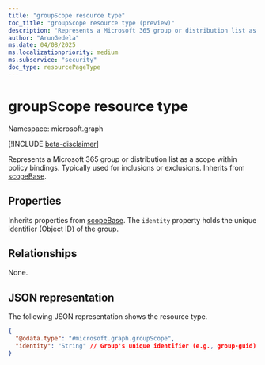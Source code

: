 ```yaml
---
title: "groupScope resource type"
toc_title: "groupScope resource type (preview)"
description: "Represents a Microsoft 365 group or distribution list as a scope within policy bindings."
author: "ArunGedela"
ms.date: 04/08/2025
ms.localizationpriority: medium
ms.subservice: "security"
doc_type: resourcePageType
---
```


# groupScope resource type

Namespace: microsoft.graph

[!INCLUDE [beta-disclaimer](../../includes/beta-disclaimer.md)]

Represents a Microsoft 365 group or distribution list as a scope within policy bindings. Typically used for inclusions or exclusions. Inherits from [scopeBase](../resources/scopebase.md).

## Properties

Inherits properties from [scopeBase](../resources/scopebase.md). The `identity` property holds the unique identifier (Object ID) of the group.

## Relationships

None.

## JSON representation

The following JSON representation shows the resource type.
<!-- {
  "blockType": "resource",
  "@odata.type": "microsoft.graph.groupScope",
  "baseType": "microsoft.graph.scopeBase",
  "openType": false
}-->
``` json
{
  "@odata.type": "#microsoft.graph.groupScope",
  "identity": "String" // Group's unique identifier (e.g., group-guid)
}
```